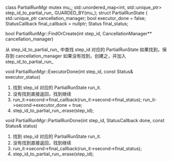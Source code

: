 

class PartialRunMgr
  mutex mu_;
  std::unordered_map<int, std::unique_ptr<PartialRunState>> step_id_to_partial_run_ GUARDED_BY(mu_);
  struct PartialRunState {
    std::unique_ptr<CancellationManager> cancellation_manager;
    bool executor_done = false;
    StatusCallback final_callback = nullptr;
    Status final_status;


bool PartialRunMgr::FindOrCreate(int step_id, CancellationManager** cancellation_manager)

从 step_id_to_partial_run_ 中查找 step_id 对应的 PartialRunState
如果找到，保存到  cancellation_manager
如果没有找到，创建之，并加入  step_id_to_partial_run_

void PartialRunMgr::ExecutorDone(int step_id, const Status& executor_status)

1. 找到  step_id 对应的 PartialRunState run_it.
2. 没有找到直接返回，找到继续
3. run_it->second->final_callback(run_it->second->final_status); run_it->second->executor_done = true;
4. step_id_to_partial_run_.erase(step_id);

void PartialRunMgr::PartialRunDone(int step_id, StatusCallback done, const Status& status)

1. 找到  step_id 对应的 PartialRunState run_it.
2. 没有找到直接返回，找到继续
3. run_it->second->final_callback(run_it->second->final_status);
4. step_id_to_partial_run_.erase(step_id);
